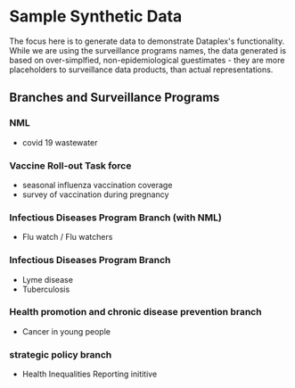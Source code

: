 # Sample Synthetic Data

The focus here is to generate data to demonstrate Dataplex's functionality. While we are using the surveillance programs names, the data generated is based on over-simplfied, non-epidemiological guestimates - they are more placeholders to surveillance data products, than actual representations.  

## Branches and Surveillance Programs

### NML 
* covid 19 wastewater

### Vaccine Roll-out Task force
* seasonal influenza vaccination coverage
* survey of vaccination during pregnancy 

### Infectious Diseases Program Branch (with NML)
* Flu watch / Flu watchers

### Infectious Diseases Program Branch
* Lyme disease
* Tuberculosis

### Health promotion and chronic disease prevention branch 
* Cancer in young people

### strategic policy branch 
* Health Inequalities Reporting inititive